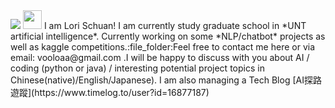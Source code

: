 <img src="https://github.com/LoriSchuan-dev/lovetheworld/blob/master/readmepic1.jpg">
<img src="https://raw.githubusercontent.com/MartinHeinz/MartinHeinz/master/wave.gif" width="30px"> I am Lori Schuan! I am currently study graduate school in *UNT artificial intelligence*. Currently working on some *NLP/chatbot* projects as well as kaggle competitions.:file_folder:Feel free to contact me here or via email: vooloaa@gmail.com .I will be happy to discuss with you about AI / coding (python or java) / interesting potential project topics in Chinese(native)/English/Japanese).
I am also managing a Tech Blog [AI探路遊蹤](https://www.timelog.to/user?id=16877187) 
